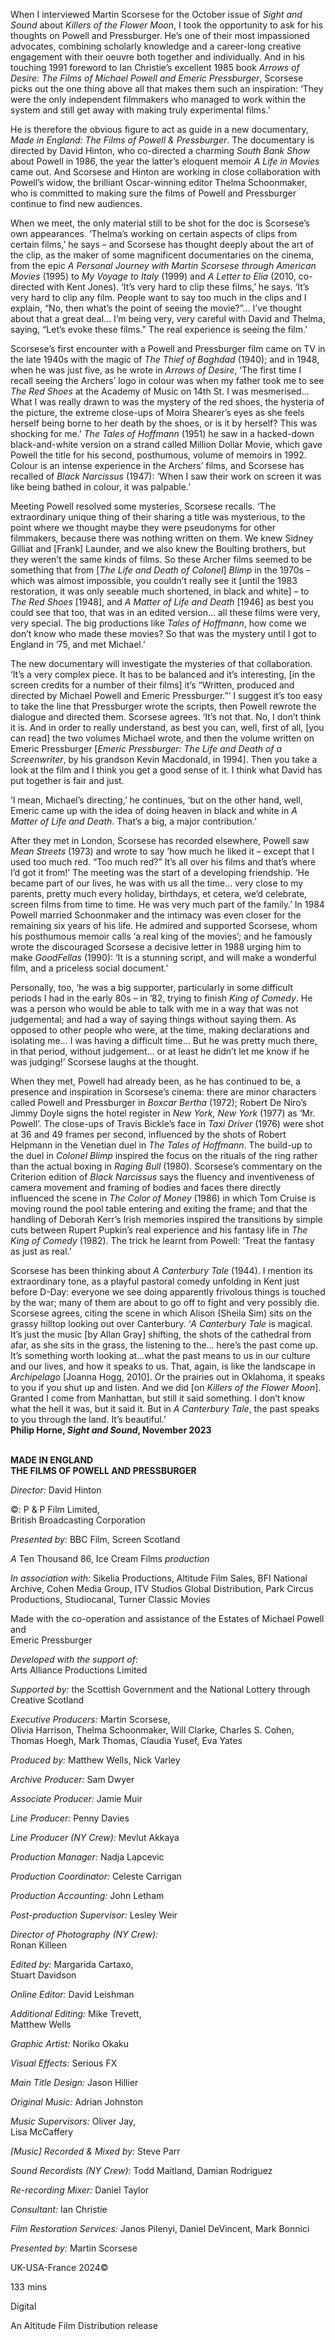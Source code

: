 
When I interviewed Martin Scorsese for the October issue of _Sight and Sound_ about _Killers of the Flower Moon_, I took the opportunity to ask for his thoughts on Powell and Pressburger. He’s one of their most impassioned advocates, combining scholarly knowledge and a career-long creative engagement with their oeuvre both together and individually. And in his touching 1991 foreword to Ian Christie’s excellent 1985 book _Arrows of Desire: The Films of Michael Powell and Emeric Pressburger_, Scorsese picks out the one thing above all that makes them such an inspiration: ‘They were the only independent filmmakers who managed to work within the system and still get away with making truly experimental films.’

He is therefore the obvious figure to act as guide in a new documentary, _Made in England: The Films of Powell & Pressburger_. The documentary is directed by David Hinton, who co-directed a charming _South Bank Show_ about Powell in 1986, the year the latter’s eloquent memoir _A Life in Movies_ came out. And Scorsese and Hinton are working in close collaboration with Powell’s widow, the brilliant Oscar-winning editor Thelma Schoonmaker, who is committed to making sure the films of Powell and Pressburger continue to find new audiences.

When we meet, the only material still to be shot for the doc is Scorsese’s own appearances. ‘Thelma’s working on certain aspects of clips from certain films,’ he says – and Scorsese has thought deeply about the art of the clip, as the maker of some magnificent documentaries on the cinema, from the epic _A Personal Journey with Martin Scorsese through American Movies_ (1995) to _My Voyage to Italy_ (1999) and _A Letter to Elia_ (2010, co-directed with Kent Jones). ‘It’s very hard to clip these films,’ he says. ‘It’s very hard to clip any film. People want to say too much in the clips and I explain, “No, then what’s the point of seeing the movie?”… I’ve thought about that a great deal… I’m being very, very careful with David and Thelma, saying, “Let’s evoke these films.” The real experience is seeing the film.’

Scorsese’s first encounter with a Powell and Pressburger film came on TV in the late 1940s with the magic of _The Thief of Baghdad_ (1940); and in 1948, when he was just five, as he wrote in _Arrows of Desire_, ‘The first time I recall seeing the Archers’ logo in colour was when my father took me to see _The Red Shoes_ at the Academy of Music on 14th St. I was mesmerised… What I was really drawn to was the mystery of the red shoes, the hysteria of the picture, the extreme close-ups of Moira Shearer’s eyes as she feels herself being borne to her death by the shoes, or is it by herself? This was shocking for me.’ _The Tales of Hoffmann_ (1951) he saw in a hacked-down black-and-white version on a strand called Million Dollar Movie, which gave Powell the title for his second, posthumous, volume of memoirs in 1992. Colour is an intense experience in the Archers’ films, and Scorsese has recalled of _Black Narcissus_ (1947): ‘When I saw their work on screen it was like being bathed in colour, it was palpable.’

Meeting Powell resolved some mysteries, Scorsese recalls. ‘The extraordinary unique thing of their sharing a title was mysterious, to the point where we thought maybe they were pseudonyms for other filmmakers, because there was nothing written on them. We knew Sidney Gilliat and [Frank] Launder, and we also knew the Boulting brothers, but they weren’t the same kinds of films. So these Archer films seemed to be something that from [_The Life and Death of Colonel_] _Blimp_ in the 1970s – which was almost impossible, you couldn’t really see it [until the 1983 restoration, it was only seeable much shortened, in black and white] – to _The Red Shoes_ [1948], and _A Matter of Life and Death_ [1946] as best you could see that too, that was in an edited version… all these films were very, very special. The big productions like _Tales of Hoffmann_, how come we don’t know who made these movies? So that was the mystery until I got to England in ’75, and met Michael.’

The new documentary will investigate the mysteries of that collaboration. ‘It’s a very complex piece. It has to be balanced and it’s interesting, [in the screen credits for a number of their films] it’s “Written, produced and directed by Michael Powell and Emeric Pressburger.”’ I suggest it’s too easy to take the line that Pressburger wrote the scripts, then Powell rewrote the dialogue and directed them. Scorsese agrees. ‘It’s not that. No, I don’t think it is. And in order to really understand, as best you can, well, first of all, [you can read] the two volumes Michael wrote, and then the volume written on Emeric Pressburger [_Emeric Pressburger: The Life and Death of a Screenwriter_, by his grandson Kevin Macdonald, in 1994]. Then you take a look at the film and I think you get a good sense of it. I think what David has put together is fair and just.

‘I mean, Michael’s directing,’ he continues, ‘but on the other hand, well, Emeric came up with the idea of doing heaven in black and white in _A Matter of Life and Death_. That’s a big, a major contribution.’

After they met in London, Scorsese has recorded elsewhere, Powell saw _Mean Streets_ (1973) and wrote to say ‘how much he liked it – except that I used too much red. “Too much red?” It’s all over his films and that’s where I’d got it from!’ The meeting was the start of a developing friendship. ‘He became part of our lives, he was with us all the time… very close to my parents, pretty much every holiday, birthdays, et cetera, we’d celebrate, screen films from time to time. He was very much part of the family.’ In 1984 Powell married Schoonmaker and the intimacy was even closer for the remaining six years of his life. He admired and supported Scorsese, whom his posthumous memoir calls ‘a real king of the movies’; and he famously wrote the discouraged Scorsese a decisive letter in 1988 urging him to make _GoodFellas_ (1990): ‘It is a stunning script, and will make a wonderful film, and a priceless social document.’

Personally, too, ‘he was a big supporter, particularly in some difficult periods I had in the early 80s – in ’82, trying to finish _King of Comedy_. He was a person who would be able to talk with me in a way that was not judgemental; and had a way of saying things without saying them. As opposed to other people who were, at the time, making declarations and isolating me… I was having a difficult time… But he was pretty much there, in that period, without judgement… or at least he didn’t let me know if he was judging!’ Scorsese laughs at the thought.

When they met, Powell had already been, as he has continued to be, a presence and inspiration in Scorsese’s cinema: there are minor characters called Powell and Pressburger in _Boxcar Bertha_ (1972); Robert De Niro’s Jimmy Doyle signs the hotel register in _New York, New York_ (1977) as ‘Mr. Powell’. The close-ups of Travis Bickle’s face in _Taxi Driver_ (1976) were shot at 36 and 49 frames per second, influenced by the shots of Robert Helpmann in the Venetian duel in _The Tales of Hoffmann_. The build-up to the duel in _Colonel Blimp_ inspired the focus on the rituals of the ring rather than the actual boxing in _Raging Bull_ (1980). Scorsese’s commentary on the Criterion edition of _Black Narcissus_ says the fluency and inventiveness of camera movement and framing of bodies and faces there directly influenced the scene in _The Color of Money_ (1986) in which Tom Cruise is moving round the pool table entering and exiting the frame; and that the handling of Deborah Kerr’s Irish memories inspired the transitions by simple cuts between Rupert Pupkin’s real experience and his fantasy life in _The King of Comedy_ (1982). The trick he learnt from Powell: ‘Treat the fantasy as just as real.’

Scorsese has been thinking about _A Canterbury Tale_ (1944). I mention its extraordinary tone, as a playful pastoral comedy unfolding in Kent just before D-Day: everyone we see doing apparently frivolous things is touched by the war; many of them are about to go off to fight and very possibly die. Scorsese agrees, citing the scene in which Alison (Sheila Sim) sits on the grassy hilltop looking out over Canterbury. ‘_A Canterbury Tale_ is magical. It’s just the music [by Allan Gray] shifting, the shots of the cathedral from afar, as she sits in the grass, the listening to the… here’s the past come up. It’s something worth looking at…what the past means to us in our culture and our lives, and how it speaks to us. That, again, is like the landscape in _Archipelago_ [Joanna Hogg, 2010]. Or the prairies out in Oklahoma, it speaks to you if you shut up and listen. And we did [on _Killers of the Flower Moon_]. Granted I come from Manhattan, but still it said something. I don’t know what the hell it was, but it said it. But in _A Canterbury Tale_, the past speaks to you through the land. It’s beautiful.’  
**Philip Horne, _Sight and Sound_, November 2023**
<br><br>

**MADE IN ENGLAND  
THE FILMS OF POWELL AND PRESSBURGER**<br>

_Director:_ David Hinton<br>

©: P & P Film Limited,  
British Broadcasting Corporation<br>

_Presented by:_ BBC Film, Screen Scotland<br>

_A_ Ten Thousand 86, Ice Cream Films _production_<br>

_In association with:_ Sikelia Productions, Altitude Film Sales, BFI National Archive, Cohen Media Group, ITV Studios Global Distribution, Park Circus Productions, Studiocanal, Turner Classic Movies<br>

Made with the co-operation and assistance of the Estates of Michael Powell and  
Emeric Pressburger<br>

_Developed with the support of:_  
Arts Alliance Productions Limited<br>

_Supported by:_ the Scottish Government and the National Lottery through Creative Scotland<br>

_Executive Producers:_ Martin Scorsese,  
Olivia Harrison, Thelma Schoonmaker, Will Clarke, Charles S. Cohen, Thomas Hoegh, Mark Thomas, Claudia Yusef, Eva Yates<br>

_Produced by:_ Matthew Wells, Nick Varley<br>

_Archive Producer:_ Sam Dwyer<br>

_Associate Producer:_ Jamie Muir<br>

_Line Producer:_ Penny Davies

_Line Producer (NY Crew):_ Mevlut Akkaya

_Production Manager:_ Nadja Lapcevic

_Production Coordinator:_ Celeste Carrigan

_Production Accounting:_ John Letham

_Post-production Supervisor:_ Lesley Weir

_Director of Photography (NY Crew):_  
Ronan Killeen

_Edited by:_ Margarida Cartaxo,  
Stuart Davidson

_Online Editor:_ David Leishman

_Additional Editing:_ Mike Trevett,  
Matthew Wells

_Graphic Artist:_ Noriko Okaku

_Visual Effects:_ Serious FX

_Main Title Design:_ Jason Hillier

_Original Music:_ Adrian Johnston

_Music Supervisors:_ Oliver Jay,  
Lisa McCaffery

_[Music] Recorded & Mixed by:_ Steve Parr

_Sound Recordists (NY Crew):_ Todd Maitland, Damian Rodriguez

_Re-recording Mixer:_ Daniel Taylor

_Consultant:_ Ian Christie

_Film Restoration Services:_ Janos Pilenyi, Daniel DeVincent, Mark Bonnici

_Presented by:_ Martin Scorsese

UK-USA-France 2024©

133 mins

Digital

An Altitude Film Distribution release
<!--stackedit_data:
eyJoaXN0b3J5IjpbMTU5NDE3MTEyMV19
-->